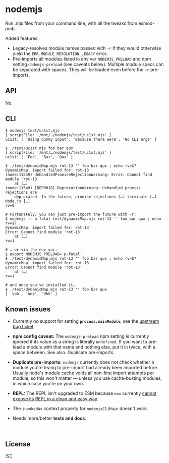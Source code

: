 ﻿
<!--#echo json="package.json" key="name" underline="=" -->
nodemjs
=======
<!--/#echo -->

<!--#echo json="package.json" key="description" -->
Run .mjs files from your command line, with all the tweaks from esmod-pmb.
<!--/#echo -->

Added features:

* Legacy-resolves module names passed with `-r` if they would otherwise
  yield the `ERR_MODULE_RESOLUTION_LEGACY` error.
* Pre-imports all modules listed in env var `NODEMJS_PRELOAD` and
  npm setting `nodemjs-preload` (see caveats below).
  Multiple module specs can be separated with spaces.
  They will be loaded even before the `-r` pre-imports.



API
---

No.



CLI
---

```text
$ nodemjs test/uc1st.mjs
{ scriptFile: '/mnt/…/nodemjs/test/uc1st.mjs' }
uc1st: [ 'Using dummy input', 'Because there were', 'No CLI args' ]

$ ./test/uc1st.mjs foo bar qux
{ scriptFile: '/mnt/…/nodemjs/test/uc1st.mjs' }
uc1st: [ 'Foo', 'Bar', 'Qux' ]

$ ./test/dynamicMap.mjs rot-13 '' foo bar qux ; echo rv=$?
dynamicMap: import failed for: rot-13
(node:11549) UnhandledPromiseRejectionWarning: Error: Cannot find module 'rot-13'
    at […]
(node:11549) [DEP0018] DeprecationWarning: Unhandled promise rejections are
    deprecated. In the future, promise rejections […] terminate […] Node.js […]
rv=0

# Fortunately, you can just pre-import the future with -r:
$ nodemjs -r p-fatal test/dynamicMap.mjs rot-13 '' foo bar qux ; echo rv=$?
dynamicMap: import failed for: rot-13
Error: Cannot find module 'rot-13'
    at […]
rv=1

# … or via the env var:
$ export NODEMJS_PRELOAD='p-fatal'
$ ./test/dynamicMap.mjs rot-13 '' foo bar qux ; echo rv=$?
dynamicMap: import failed for: rot-13
Error: Cannot find module 'rot-13'
    at […]
rv=1

# and once you've installed it…
$ ./test/dynamicMap.mjs rot-13 '' foo bar qux
[ 'sbb', 'one', 'dhk' ]
```




<!--#toc stop="scan" -->



Known issues
------------

* Currently no support for setting __`process.mainModule`__, see the
  [upstream bug ticket](https://github.com/standard-things/esm/issues/320).

* __npm config caveat:__
  The `nodemjs-preload` npm setting
  is currently ignored if its value as a string is literally `undefined`.
  If you want to pre-load a module with that name and nothing else,
  put it in twice, with a space between.
  See also: Duplicate pre-imports.

* __Duplicate pre-imports:__
  `nodemjs` currently does not check whether a module you're trying to
  pre-import had already been imported before.
  Usually node's module cache voids all non-first import attempts
  per module, so this won't matter
  — unless you use cache-busting modules, in which case you're on your own.

* __REPL:__
  The REPL isn't upgraded to ESM because `esm` currently
  [cannot expose its REPL in a clean and easy way][esm-issue-592].

* The `invokedAs` context property for `nodemjsCliMain` doesn't work.

* Needs more/better __tests and docs__.




&nbsp;

  [esm-issue-592]: https://github.com/standard-things/esm/issues/592


License
-------
<!--#echo json="package.json" key=".license" -->
ISC
<!--/#echo -->
